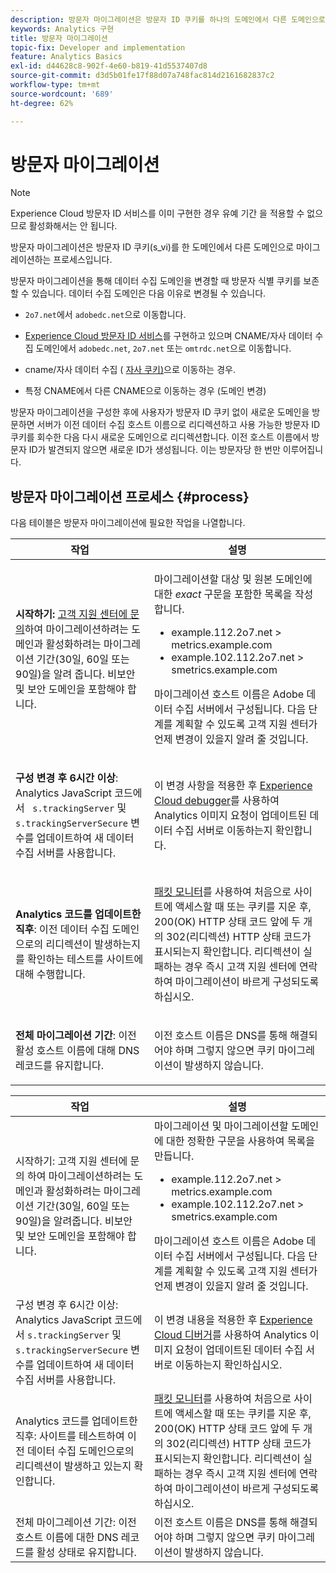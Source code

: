 ```yaml
---
description: 방문자 마이그레이션은 방문자 ID 쿠키를 하나의 도메인에서 다른 도메인으로 마이그레이션하는 프로세스입니다.
keywords: Analytics 구현
title: 방문자 마이그레이션
topic-fix: Developer and implementation
feature: Analytics Basics
exl-id: d44628c8-902f-4e60-b819-41d5537407d8
source-git-commit: d3d5b01fe17f88d07a748fac814d2161682837c2
workflow-type: tm+mt
source-wordcount: '689'
ht-degree: 62%

---
```


# 방문자 마이그레이션

>[!NOTE]
>
>Experience Cloud 방문자 ID 서비스를 이미 구현한 경우 유예 기간 을 적용할 수 없으므로 활성화해서는 안 됩니다.

방문자 마이그레이션은 방문자 ID 쿠키(s_vi)를 한 도메인에서 다른 도메인으로 마이그레이션하는 프로세스입니다.

방문자 마이그레이션을 통해 데이터 수집 도메인을 변경할 때 방문자 식별 쿠키를 보존할 수 있습니다. 데이터 수집 도메인은 다음 이유로 변경될 수 있습니다.

* `2o7.net`에서 `adobedc.net`으로 이동합니다.

* [Experience Cloud 방문자 ID 서비스](https://experienceleague.adobe.com/docs/id-service/using/home.html?lang=ko-KR)를 구현하고 있으며 CNAME/자사 데이터 수집 도메인에서 `adobedc.net`, `2o7.net` 또는 `omtrdc.net`으로 이동합니다.

* cname/자사 데이터 수집 ( [자사 쿠키)](https://experienceleague.adobe.com/docs/core-services/interface/ec-cookies/cookies-first-party.html?lang=ko-KR)으로 이동하는 경우.

* 특정 CNAME에서 다른 CNAME으로 이동하는 경우 (도메인 변경)

방문자 마이그레이션을 구성한 후에 사용자가 방문자 ID 쿠키 없이 새로운 도메인을 방문하면 서버가 이전 데이터 수집 호스트 이름으로 리디렉션하고 사용 가능한 방문자 ID 쿠키를 회수한 다음 다시 새로운 도메인으로 리디렉션합니다. 이전 호스트 이름에서 방문자 ID가 발견되지 않으면 새로운 ID가 생성됩니다. 이는 방문자당 한 번만 이루어집니다.

## 방문자 마이그레이션 프로세스 {#process}

다음 테이블은 방문자 마이그레이션에 필요한 작업을 나열합니다.

<table id="table_7B2535FC3E264216A299686415C6B21C"> 
 <thead> 
  <tr> 
   <th colname="col1" class="entry"> 작업 </th> 
   <th colname="col3" class="entry"> 설명 </th> 
  </tr> 
 </thead>
 <tbody> 
  <tr> 
   <td colname="col1"> <p> <b>시작하기:</b> <a href="https://helpx.adobe.com/kr/marketing-cloud/contact-support.html"  >고객 지원 센터에 문의</a>하여 마이그레이션하려는 도메인과 활성화하려는 마이그레이션 기간(30일, 60일 또는 90일)을 알려 줍니다. 비보안 및 보안 도메인을 포함해야 합니다. </p> </td> 
   <td colname="col3"> <p>마이그레이션할 대상 및 원본 도메인에 대한 <i>exact</i> 구문을 포함한 목록을 작성합니다. </p> 
    <ul id="ul_067EC5C7619141A6BDFBC209C9FD47E2"> 
     <li id="li_0723D948465A49C1871B81207AEDC4DC">example.112.2o7.net &gt; metrics.example.com </li> 
     <li id="li_B0CA15A593BD4AB9802E33A3FF037C7A">example.102.112.2o7.net &gt; smetrics.example.com </li> 
    </ul> <p>마이그레이션 호스트 이름은 Adobe 데이터 수집 서버에서 구성됩니다. 다음 단계를 계획할 수 있도록 고객 지원 센터가 언제 변경이 있을지 알려 줄 것입니다. </p> </td> 
  </tr> 
  <tr> 
   <td colname="col1"> <p> <b>구성 변경 후 6시간 이상</b>: Analytics JavaScript 코드에서 <code> s.trackingServer</code> 및 <code> s.trackingServerSecure</code> 변수를 업데이트하여 새 데이터 수집 서버를 사용합니다. </p> </td> 
   <td colname="col3"> <p>이 변경 사항을 적용한 후 <a href="https://experienceleague.adobe.com/docs/debugger/using/experience-cloud-debugger.html"> Experience Cloud debugger</a>를 사용하여 Analytics 이미지 요청이 업데이트된 데이터 수집 서버로 이동하는지 확인합니다. </p> </td> 
  </tr> 
  <tr> 
   <td colname="col1"> <p> <b>Analytics 코드를 업데이트한 직후</b>: 이전 데이터 수집 도메인으로의 리디렉션이 발생하는지를 확인하는 테스트를 사이트에 대해 수행합니다. </p> </td> 
   <td colname="col3"> <p><a href="../implement/validate/packet-monitor.md"> 패킷 모니터</a>를 사용하여 처음으로 사이트에 액세스할 때 또는 쿠키를 지운 후, 200(OK) HTTP 상태 코드 앞에 두 개의 302(리디렉션) HTTP 상태 코드가 표시되는지 확인합니다. 리디렉션이 실패하는 경우 즉시 고객 지원 센터에 연락하여 마이그레이션이 바르게 구성되도록 하십시오. </p> </td> 
  </tr> 
  <tr> 
   <td colname="col1"> <p> <b>전체 마이그레이션 기간</b>: 이전 활성 호스트 이름에 대해 DNS 레코드를 유지합니다. </p> </td> 
   <td colname="col3"> <p>이전 호스트 이름은 DNS를 통해 해결되어야 하며 그렇지 않으면 쿠키 마이그레이션이 발생하지 않습니다. </p> </td> 
  </tr> 
 </tbody> 
</table>

| 작업 | 설명 |
|--- |--- |
| 시작하기: 고객 지원 센터에 문의 하여 마이그레이션하려는 도메인과 활성화하려는 마이그레이션 기간(30일, 60일 또는 90일)을 알려줍니다. 비보안 및 보안 도메인을 포함해야 합니다. | 마이그레이션 및 마이그레이션할 도메인에 대한 정확한 구문을 사용하여 목록을 만듭니다.<ul><li>example.112.2o7.net > metrics.example.com</li><li>example.102.112.2o7.net > smetrics.example.com</li></ul>마이그레이션 호스트 이름은 Adobe 데이터 수집 서버에서 구성됩니다. 다음 단계를 계획할 수 있도록 고객 지원 센터가 언제 변경이 있을지 알려 줄 것입니다. |
| 구성 변경 후 6시간 이상: Analytics JavaScript 코드에서 `s.trackingServer` 및 `s.trackingServerSecure` 변수를 업데이트하여 새 데이터 수집 서버를 사용합니다. | 이 변경 내용을 적용한 후 [Experience Cloud 디버거](https://experienceleague.adobe.com/docs/debugger/using/experience-cloud-debugger.html)를 사용하여 Analytics 이미지 요청이 업데이트된 데이터 수집 서버로 이동하는지 확인하십시오. |
| Analytics 코드를 업데이트한 직후: 사이트를 테스트하여 이전 데이터 수집 도메인으로의 리디렉션이 발생하고 있는지 확인합니다. | [패킷 모니터](../implement/validate/packet-monitor.md)를 사용하여 처음으로 사이트에 액세스할 때 또는 쿠키를 지운 후, 200(OK) HTTP 상태 코드 앞에 두 개의 302(리디렉션) HTTP 상태 코드가 표시되는지 확인합니다. 리디렉션이 실패하는 경우 즉시 고객 지원 센터에 연락하여 마이그레이션이 바르게 구성되도록 하십시오. |
| 전체 마이그레이션 기간: 이전 호스트 이름에 대한 DNS 레코드를 활성 상태로 유지합니다. | 이전 호스트 이름은 DNS를 통해 해결되어야 하며 그렇지 않으면 쿠키 마이그레이션이 발생하지 않습니다. |